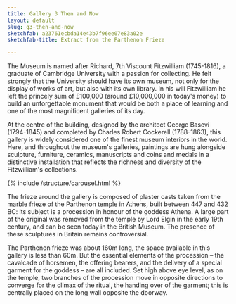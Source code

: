 ```yaml
---
title: Gallery 3 Then and Now
layout: default
slug: g3-then-and-now
sketchfab: a23761ecbda14e43b7f96ee07e83a02e
sketchfab-title: Extract from the Parthenon Frieze

---
```

The Museum is named after Richard, 7th Viscount Fitzwilliam (1745-1816), a graduate of Cambridge University with a passion for collecting. He felt strongly that the University should have its own museum, not only for the display of works of art, but also with its own library. In his will Fitzwilliam he left the princely sum of £100,000 (around £10,000,000 in today's money) to build an unforgettable monument that would be both a place of learning and one of the most magnificent galleries of its day.

At the centre of the building, designed by the architect George Basevi (1794-1845) and completed by Charles Robert Cockerell (1788-1863), this gallery is widely considered one of the finest museum interiors in the world.
Here, and throughout the museum's galleries, paintings are hung alongside sculpture, furniture, ceramics, manuscripts and coins and medals in a distinctive installation that reflects the richness and diversity of the Fitzwilliam's collections.

{% include /structure/carousel.html %}

The frieze around the gallery is composed of plaster casts taken
from the marble frieze of the Parthenon temple in Athens, built
between 447 and 432 BC: its subject is a procession in honour of
the goddess Athena. A large part of the original was removed from
the temple by Lord Elgin in the early 19th century, and can be seen
today in the British Museum. The presence of these sculptures in
Britain remains controversial.

The Parthenon frieze was about 160m long, the space available
in this gallery is less than 60m. But the essential elements of the
procession – the cavalcade of horsemen, the offering bearers, and
the delivery of a special garment for the goddess – are all included.
Set high above eye level, as on the temple, two branches of the
procession move in opposite directions to converge for the climax
of the ritual, the handing over of the garment; this is centrally
placed on the long wall opposite the doorway. 